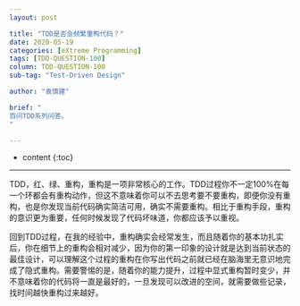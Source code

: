 ```yaml
---
layout: post

title: "TDD是否会频繁重构代码？"
date: 2020-05-19
categories: [eXtreme Programming]
tags: [TDD-QUESTION-100]
column: TDD-QUESTION-100
sub-tag: "Test-Driven Design"

author: "袁慎建"

brief: "
百问TDD系列问答。
"

---
```


* content
{:toc}

---

TDD，红、绿、重构，重构是一项非常核心的工作。TDD过程你不一定100%在每一个环都会有重构动作，但这不意味着你可以不去思考要不要重构，即便你没有重构，也是你发现当前代码确实简洁可用，确实不需要重构。相比于重构手段，重构的意识更为重要，任何时候发现了代码坏味道，你都应该予以重视。

回到TDD过程，在我的经验中，重构确实会经常发生，而且随着你的基本功扎实后，你在细节上的重构会相对减少，因为你的第一印象的设计就是达到当前状态的最佳设计，可以理解这个过程的重构在你写出代码之前就已经在脑海里无意识地完成了隐式重构。需要警惕的是，随着你的能力提升，过程中显式重构暂时变少，并不意味着你的代码将一直是最好的，一旦发现可以改进的空间，就需要做些记录，找时间越快重构过来越好。
